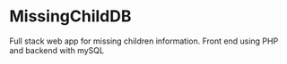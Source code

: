 # MissingChildDB
Full stack web app for missing children information. Front end using PHP and backend with mySQL
